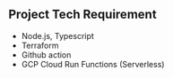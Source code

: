 ## Project Tech Requirement
- Node.js, Typescript
- Terraform
- Github action
- GCP Cloud Run Functions (Serverless)
